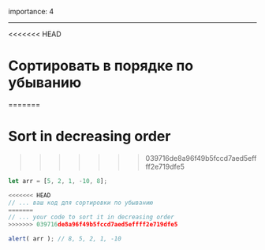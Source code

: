 importance: 4

---

<<<<<<< HEAD
# Сортировать в порядке по убыванию
=======
# Sort in decreasing order
>>>>>>> 039716de8a96f49b5fccd7aed5effff2e719dfe5

```js
let arr = [5, 2, 1, -10, 8];

<<<<<<< HEAD
// ... ваш код для сортировки по убыванию
=======
// ... your code to sort it in decreasing order
>>>>>>> 039716de8a96f49b5fccd7aed5effff2e719dfe5

alert( arr ); // 8, 5, 2, 1, -10
```

